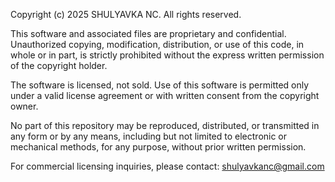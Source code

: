 Copyright (c) 2025 SHULYAVKA NC. All rights reserved.

This software and associated files are proprietary and confidential. Unauthorized copying, modification, distribution, or use of this code, in whole or in part, is strictly prohibited without the express written permission of the copyright holder.

The software is licensed, not sold. Use of this software is permitted only under a valid license agreement or with written consent from the copyright owner.

No part of this repository may be reproduced, distributed, or transmitted in any form or by any means, including but not limited to electronic or mechanical methods, for any purpose, without prior written permission.

For commercial licensing inquiries, please contact:
shulyavkanc@gmail.com
